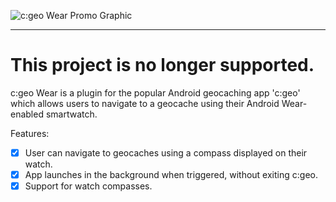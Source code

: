 ![c:geo Wear Promo Graphic](http://i.imgur.com/7qPkDml.png)
- - -

# This project is no longer supported.

c:geo Wear is a plugin for the popular Android geocaching app 'c:geo' which allows users to navigate to a geocache using their Android Wear-enabled smartwatch.

Features:

- [x] User can navigate to geocaches using a compass displayed on their watch.
- [x] App launches in the background when triggered, without exiting c:geo.
- [x] Support for watch compasses.
